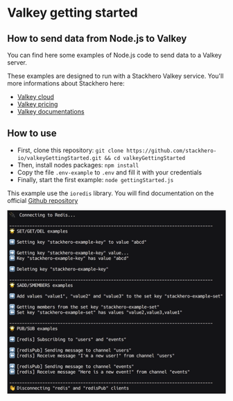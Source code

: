 # Valkey getting started

## How to send data from Node.js to Valkey

You can find here some examples of Node.js code to send data to a Valkey server.

These examples are designed to run with a Stackhero Valkey service.
You'll more informations about Stackhero here:
- [Valkey cloud](https://www.stackhero.io/en/services/Valkey/benefits)
- [Valkey pricing](https://www.stackhero.io/en/services/Valkey/pricing)
- [Valkey documentations](https://www.stackhero.io/en/services/Valkey/documentations)


## How to use

- First, clone this repository: `git clone https://github.com/stackhero-io/valkeyGettingStarted.git && cd valkeyGettingStarted`
- Then, install nodes packages: `npm install`
- Copy the file `.env-example` to `.env` and fill it with your credentials
- Finally, start the first example: `node gettingStarted.js`

This example use the `ioredis` library.
You will find documentation on the official [Github repository](https://github.com/luin/ioredis)

![screenshot](screenshot.png)